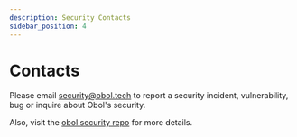 ```yaml
---
description: Security Contacts
sidebar_position: 4
---
```


# Contacts
Please email security@obol.tech to report a security incident, vulnerability, bug or inquire about Obol's security.

Also, visit the [obol security repo](https://github.com/ObolNetwork/obol-security) for more details.

